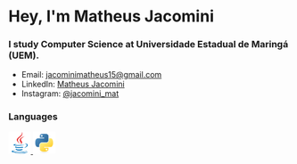<h1 align="left">Hey, I'm Matheus Jacomini</h1>
<h3 align="left">I study Computer Science at Universidade Estadual de Maringá (UEM).</h3>

  - Email: [jacominimatheus15@gmail.com](mailto:jacominimatheus15@gmail.com)
  - LinkedIn: [Matheus Jacomini](https://www.linkedin.com/in/matheus-jacomini-07757825a)
  - Instagram: [@jacomini_mat](https://www.instagram.com/jacomini_mat/)

<h3 align="left">Languages</h3>
<p align="left"> <a href="https://www.java.com" target="_blank" rel="noreferrer"> <img src="https://raw.githubusercontent.com/devicons/devicon/master/icons/java/java-original.svg" alt="java" width="40" height="40"/> </a> <a href="https://www.python.org" target="_blank" rel="noreferrer"> <img src="https://raw.githubusercontent.com/devicons/devicon/master/icons/python/python-original.svg" alt="python" width="40" height="40"/> </a>
